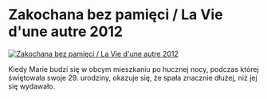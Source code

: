 Zakochana bez pamięci / La Vie d'une autre 2012 
=============
[![Zakochana bez pamięci / La Vie d'une autre 2012 ](http://vidos.pl/images/player.gif)](http://vidos.pl/zakochana-bez-pamieci-la-vie-d-une-autre-2012)

 Kiedy Marie budzi się w obcym mieszkaniu po hucznej nocy, podczas której świętowała swoje 29. urodziny, okazuje się, że spała znacznie dłużej, niż jej się wydawało.

